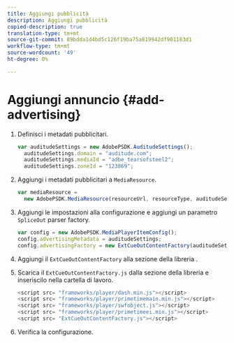 ```yaml
---
title: Aggiungi pubblicità
description: Aggiungi pubblicità
copied-description: true
translation-type: tm+mt
source-git-commit: 89bdda1d4bd5c126f19ba75a819942df901183d1
workflow-type: tm+mt
source-wordcount: '49'
ht-degree: 0%

---
```



# Aggiungi annuncio {#add-advertising}

1. Definisci i metadati pubblicitari.

   ```js
   var auditudeSettings = new AdobePSDK.AuditudeSettings(); 
     auditudeSettings.domain = "auditude.com"; 
     auditudeSettings.mediaId = "adbe_tearsofsteel2"; 
     auditudeSettings.zoneId = "123869";
   ```

1. Aggiungi i metadati pubblicitari a `MediaResource`.

   ```js
   var mediaResource =  
     new AdobePSDK.MediaResource(resourceUrl, resourceType, auditudeSettings, false);
   ```

1. Aggiungi le impostazioni alla configurazione e aggiungi un parametro `SpliceOut` parser factory.

   ```js
   var config = new AdobePSDK.MediaPlayerItemConfig(); 
   config.advertisingMetadata = auditudeSettings; 
   config.advertisingFactory = new ExtCueOutContentFactory(auditudeSettings);
   ```

1. Aggiungi il `ExtCueOutContentFactory` alla sezione della libreria .
1. Scarica il `ExtCueOutContentFactory.js` dalla sezione della libreria e inseriscilo nella cartella di lavoro.

   ```js
   <script src= "frameworks/player/dash.min.js"></script> 
   <script src= "frameworks/player/primetimemain.min.js"></script> 
   <script src= "frameworks/player/swfobject.js"></script> 
   <script src= "frameworks/player/primetimeei.min.js"></script> 
   <script src= "ExtCueOutContentFactory.js"></script>
   ```

1. Verifica la configurazione.
